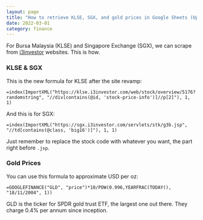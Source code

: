 ```yaml
---
layout: page
title: "How to retrieve KLSE, SGX, and gold prices in Google Sheets (Updated for 2022Q1)"
date: 2022-03-01
category: finance
---
```


For Bursa Malaysia (KLSE) and Singapore Exchange (SGX), we can scrape from [i3investor](https://klse.i3investor.com/index.jsp) websites. This is how.

### KLSE & SGX

This is the new formula for KLSE after the site revamp:

```
=index(ImportXML("https://klse.i3investor.com/web/stock/overview/5176?randomstring", "//div[contains(@id, 'stock-price-info')]//p[2]"), 1, 1)
```

And this is for SGX:

```
=index(ImportXML("https://sgx.i3investor.com/servlets/stk/g3b.jsp", "//td[contains(@class, 'big16')]"), 1, 1)
```

Just remember to replace the stock code with whatever you want, the part right before `.jsp`.

### Gold Prices

You can use this formula to approximate USD per oz:

```
=GOOGLEFINANCE("GLD", "price")*10/POW(0.996,YEARFRAC(TODAY(), "18/11/2004", 1))
```

GLD is the ticker for SPDR gold trust ETF, the largest one out there. They charge 0.4% per annum since inception.
